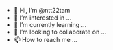 - 👋 Hi, I’m @ntt22tam
- 👀 I’m interested in ...
- 🌱 I’m currently learning ...
- 💞️ I’m looking to collaborate on ...
- 📫 How to reach me ...

<!---
ntt22tam/ntt22tam is a ✨ special ✨ repository because its `README.md` (this file) appears on your GitHub profile.
You can click the Preview link to take a look at your changes.
--->
